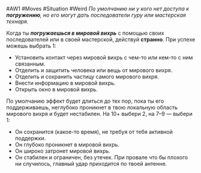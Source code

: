 #AW1 #Moves #Situation #Weird
*По умолчанию ни у кого нет доступа к **погружению**, но его могут дать последователи гуру или мастерская технаря.*

Когда ты ***погружаешься в мировой вихрь*** с помощью своих последователей или в своей мастерской, действуй **странно**. При успехе можешь выбрать 1: 
 - Установить контакт через мировой вихрь с чем-то или кем-то с ним связанным. 
 - Отделить и защитить человека или вещь от мирового вихря.
 - Отделить и сохранить частицу самого мирового вихря.
 - Внести информацию в мировой вихрь.
 - Открыть окно в мировой вихрь. 
  
  По умолчанию эффект будет длиться до тех пор, пока ты его поддерживаешь, неглубоко проникнет в твою локальную область мирового вихря и будет нестабилен. На 10+ выбери 2, на 7–9 — выбери 1:
   - Он сохранится (какое-то время), не требуя от тебя активной поддержки.
   - Он глубоко проникнет в мировой вихрь.
   - Он широко затронет мировой вихрь.
   - Он стабилен и ограничен, без утечек.
   При провале что бы плохого ни случилось, главный удар приходится по твоей антенне.
